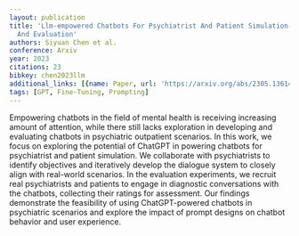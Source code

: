 ```yaml
---
layout: publication
title: 'Llm-empowered Chatbots For Psychiatrist And Patient Simulation: Application
  And Evaluation'
authors: Siyuan Chen et al.
conference: Arxiv
year: 2023
citations: 23
bibkey: chen2023llm
additional_links: [{name: Paper, url: 'https://arxiv.org/abs/2305.13614'}]
tags: [GPT, Fine-Tuning, Prompting]
---
```

Empowering chatbots in the field of mental health is receiving increasing
amount of attention, while there still lacks exploration in developing and
evaluating chatbots in psychiatric outpatient scenarios. In this work, we focus
on exploring the potential of ChatGPT in powering chatbots for psychiatrist and
patient simulation. We collaborate with psychiatrists to identify objectives
and iteratively develop the dialogue system to closely align with real-world
scenarios. In the evaluation experiments, we recruit real psychiatrists and
patients to engage in diagnostic conversations with the chatbots, collecting
their ratings for assessment. Our findings demonstrate the feasibility of using
ChatGPT-powered chatbots in psychiatric scenarios and explore the impact of
prompt designs on chatbot behavior and user experience.